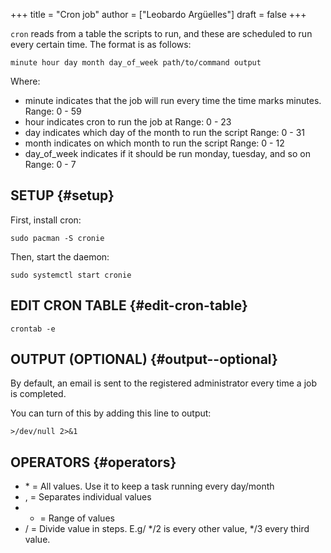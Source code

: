 +++
title = "Cron job"
author = ["Leobardo Argüelles"]
draft = false
+++

`cron` reads from a table the scripts to run, and these are scheduled to run
every certain time. The format is as follows:

```text
minute hour day month day_of_week path/to/command output
```

Where:

-   minute indicates that the job will run every time the time marks <minute> minutes.
    Range: 0 - 59
-   hour indicates cron to run the job at <hour>
    Range: 0 - 23
-   day indicates which day of the month to run the script
    Range: 0 - 31
-   month indicates on which month to run the script
    Range: 0 - 12
-   day\_of\_week indicates if it should be run monday, tuesday, and so on
    Range: 0 - 7


## SETUP {#setup}

First, install cron:

```shell
sudo pacman -S cronie
```

Then, start the daemon:

```shell
sudo systemctl start cronie
```


## EDIT CRON TABLE {#edit-cron-table}

```shell
crontab -e
```


## OUTPUT (OPTIONAL) {#output--optional}

By default, an email is sent to the registered administrator every
time a job is completed.

You can turn of this by adding this line to output:

```shell
>/dev/null 2>&1
```


## OPERATORS {#operators}

-   \* = All values. Use it to keep a task running every day/month
-   , = Separates individual values
-   - = Range of values
-   / = Divide value in steps. E.g/ \*/2 is every other value, \*/3 every third value.
